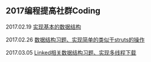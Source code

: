 ## 2017编程提高社群Coding

2017.02.19  [实现基本的数据结构](https://github.com/china-kook/coding2017/tree/master/coding2017%20%E7%AC%AC%E4%B8%80%E5%AD%A3/group18/935542673/Coding/20170219)

2017.02.26  [数据结构习题、实现简单的类似于struts的操作](https://github.com/china-kook/coding2017/tree/master/coding2017%20%E7%AC%AC%E4%B8%80%E5%AD%A3/group18/935542673/Coding/20170226)

2017.03.05  [Linked相关数据结构习题、实现多线程下载](https://github.com/china-kook/coding2017/tree/master/coding2017%20%E7%AC%AC%E4%B8%80%E5%AD%A3/group18/935542673/Coding/20170305)
